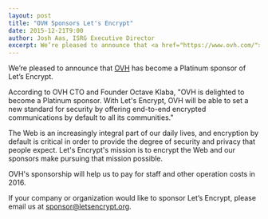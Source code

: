 ```yaml
---
layout: post
title: "OVH Sponsors Let's Encrypt"
date: 2015-12-21T9:00
author: Josh Aas, ISRG Executive Director
excerpt: We’re pleased to announce that <a href="https://www.ovh.com/">OVH</a> has become a Platinum sponsor of Let’s Encrypt.
---
```


We’re pleased to announce that <a href="https://www.ovh.com/">OVH</a> has become a Platinum sponsor of Let’s Encrypt.

According to OVH CTO and Founder Octave Klaba, "OVH is delighted to become a Platinum sponsor. With Let's Encrypt, OVH will be able to set a new standard for security by offering end-to-end encrypted communications by default to all its communities."

The Web is an increasingly integral part of our daily lives, and encryption by default is critical in order to provide the degree of security and privacy that people expect. Let's Encrypt's mission is to encrypt the Web and our sponsors make pursuing that mission possible.

OVH's sponsorship will help us to pay for staff and other operation costs in 2016.

If your company or organization would like to sponsor Let’s Encrypt, please email us at [sponsor@letsencrypt.org](mailto:sponsor@letsencrypt.org).
